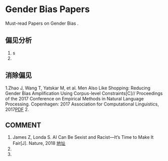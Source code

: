 # Gender Bias Papers
Must-read Papers on Gender Bias .

## 偏见分析
1. s
2. 

## 消除偏见
1.Zhao J, Wang T, Yatskar M, et al. Men Also Like Shopping: Reducing Gender Bias Amplification Using Corpus-level Constraints[C]// Proceedings of the 2017 Conference on Empirical Methods in Natural Language Processing. Copenhagen: 2017 Association for Computational Linguistics, 2017[PDF](https://arxiv.org/pdf/1707.09457.pdf)
2.


## COMMENT 
1. James Z, Londa S.  AI Can Be Sexist and Racist—It’s Time to Make It Fair[J]. Nature, 2018 [地址](https://www.nature.com/articles/d41586-018-05707-8)
2. 
3. 
